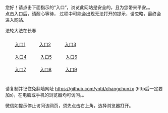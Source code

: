 您好！请点击下面指示的“入口”，浏览此网站是安全的，且为您带来平安。。 <br/>
点击入口后，请耐心等待， 过程中可能会出现无法打开的提示，请忽略，最终会进入网站. </br>

法轮大法在长春<br/>
<div style="padding:10px"><a style="margin:20px" target="_blank" href="https://d3na59xginjqgx.cloudfront.net/2Qpsp?vxzrpwym" id="ccLink1" rel="nofollow">入口1</a> <a target="_blank" style="margin:20px" href="https://d3uu6xsebfcb30.cloudfront.net/2Qpsp?kkbul" id="ccLink2" rel="nofollow">入口2</a> <a style="margin:20px" target="_blank" href="https://d3e2k5vdv0jo3e.cloudfront.net/2Qpsp?ppzvtzd" id="ccLink3" rel="nofollow">入口3</a></div>

<div style="padding:10px" ><a style="margin:20px" target="_blank" href="https://d3na59xginjqgx.cloudfront.net/2Qpsp?vxzrpwym" id="ccLink4" rel="nofollow">入口4</a> <a style="margin:20px" href="https://d3uu6xsebfcb30.cloudfront.net/2Qpsp?kkbul" target="_blank" id="ccLink5" rel="nofollow">入口5</a> <a style="margin:20px" href="https://d3e2k5vdv0jo3e.cloudfront.net/2Qpsp?ppzvtzd" target="_blank" id="ccLink6" rel="nofollow">入口6</a></div>

<div style="padding:10px"><a style="margin:20px" target="_blank" href="https://d3na59xginjqgx.cloudfront.net/2Qpsp?vxzrpwym" id="ccLink7" rel="nofollow">入口7</a> <a style="margin:20px" href="https://d3uu6xsebfcb30.cloudfront.net/2Qpsp?kkbul" target="_blank" id="ccLink8" rel="nofollow">入口8</a> <a style="margin:20px" target="_blank" href="https://d3e2k5vdv0jo3e.cloudfront.net/2Qpsp?ppzvtzd" id="ccLink9" rel="nofollow">入口9</a></div>

<br/>



请复制并记住免翻墙网址 https://github.com/yntd/changchunzx (http后一定要加s)，在电脑或手机的浏览器均可访问。。<br/>

微信如提示停止访问该网页，须先点击右上角，选择浏览器打开。
